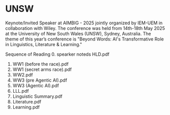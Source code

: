 # UNSW
Keynote/Invited Speaker at AIMBIG - 2025 jointly organized by IEM-UEM in collaboration with Wiley.
The conference was held from 14th-18th May 2025 at the University of New South Wales (UNSW), Sydney, Australia. 
The theme of this year’s conference is "Beyond Words: AI's Transformative Role in Linguistics, Literature & Learning." 

Sequence of Reading
0. spearker noteds HLD.pdf
1. WW1 (before the race).pdf
2. WW1 (secret arms race).pdf
3. WW2.pdf
4. WW3 (pre Agentic AI).pdf
5. WW3 (Agentic AI).pdf
6. LLL.pdf
7. Linguistic Summary.pdf
8. Literature.pdf
9. Learning.pdf
